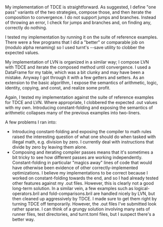 My implementation of TDCE is straightforward. As suggested, I define "one pass" variants of the two strategies, compose those, and then iterate the composition to convergence. I do not support jumps and branches. Instead of throwing an error, I check for jumps and branches and, on finding any, correctly do nothing. 

I tested my implementation by running it on the suite of reference examples. There were a few programs that I did a "better" or comparable job on (modulo alpha renaming) so I used turnt's --save utility to clobber the expected values.

My implementation of LVN is organized in a similar way; I compose LVN with TDCE and iterate the composed method until convergence. I used a DataFrame for my table, which was a bit clunky and may have been a mistake. Anyway I got through it with a few getters and setters. As an extension to the basic algorithm, I expose the semantics of arithmetic, logic, identity, copying, and const, and realize some profit. 

Again, I tested my implementation against the suite of reference examples for TDCE and LVN. Where appropriate, I clobbered the expected .out values with my own. Introducing constant-folding and exposing the semantics of arithmetic collapses many of the previous examples into two-liners. 

A few problems I ran into:
- Introducing constant-folding and exposing the compiler to math rules raised the interesting question of what one should do when tasked with illegal math, e.g. division by zero. I currently deal with instructions that divide by zero by leaving them alone.
- Composing and iterating compiler passes means that it's sometimes a bit tricky to see how different passes are working independently. Constant-folding in particular "magics away" lines of code that would have otherwise been evidence of other correctly-implemented optimizations. I believe my implementations to be correct because I worked on constant-folding towards the end, and so I had already tested other features against my .out files. However, this is clearly not a good long-term solution. In a similar vein, a few examples such as logical-operators.bril and fold-comparisons.bril are handled nicely by LVN, but then cleaned up aggressively by TDCE. I made sure to get them right by turning TDCE off temporarily. However, the .out files I've submitted look rather sparse. I can think of a grungy solution involving many sets of runner files, test directories, and turnt.toml files, but I suspect there's a better way.